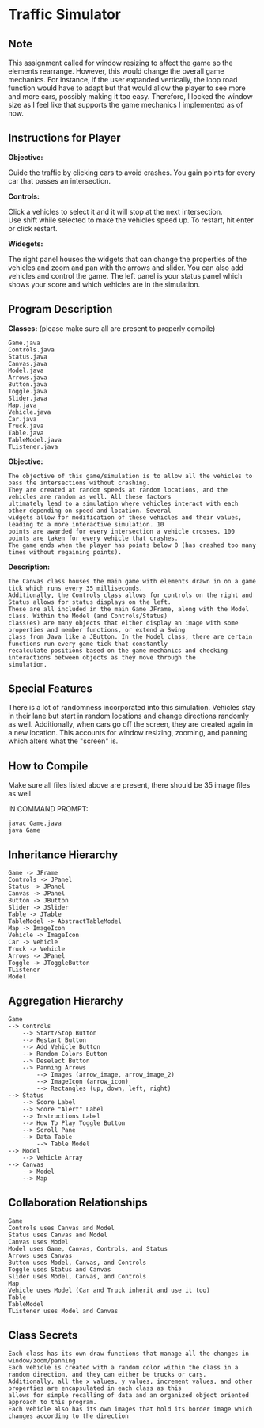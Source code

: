 # Traffic Simulator

## Note
This assignment called for window resizing to affect the game so the elements rearrange. However, this would change the overall
game mechanics. For instance, if the user expanded vertically, the loop road function would have to adapt but that would allow
the player to see more and more cars, possibly making it too easy. Therefore, I locked the window size as I feel like that
supports the game mechanics I implemented as of now.

## Instructions for Player
**Objective:**

Guide the traffic by clicking cars to avoid crashes. You gain points for every car that passes an intersection.

**Controls:**

Click a vehicles to select it and it will stop at the next intersection. Use shift while selected to make the vehicles speed up. To restart, hit enter or click restart.

**Widegets:**

The right panel houses the widgets that can change the properties of the vehicles and zoom and pan with the arrows and slider. You can also add vehicles and control the game. The left panel is your status panel which shows your score and which vehicles are in the simulation.

## Program Description
**Classes:** (please make sure all are present to properly compile)

    Game.java
    Controls.java
    Status.java
    Canvas.java
    Model.java
    Arrows.java
    Button.java
    Toggle.java
    Slider.java
    Map.java
    Vehicle.java
    Car.java
    Truck.java
    Table.java
    TableModel.java
    TListener.java

**Objective:**

    The objective of this game/simulation is to allow all the vehicles to pass the intersections without crashing.
    They are created at random speeds at random locations, and the vehicles are random as well. All these factors
    ultimately lead to a simulation where vehicles interact with each other depending on speed and location. Several
    widgets allow for modification of these vehicles and their values, leading to a more interactive simulation. 10
    points are awarded for every intersection a vehicle crosses. 100 points are taken for every vehicle that crashes.
    The game ends when the player has points below 0 (has crashed too many times without regaining points).

**Description:**

    The Canvas class houses the main game with elements drawn in on a game tick which runs every 35 milliseconds.
    Additionally, the Controls class allows for controls on the right and Status allows for status displays on the left.
    These are all included in the main Game JFrame, along with the Model class. Within the Model (and Controls/Status)
    class(es) are many objects that either display an image with some properties and member functions, or extend a Swing
    class from Java like a JButton. In the Model class, there are certain functions run every game tick that constantly
    recalculate positions based on the game mechanics and checking interactions between objects as they move through the
    simulation.

## Special Features
There is a lot of randomness incorporated into this simulation. Vehicles stay in their lane but start in random locations
and change directions randomly as well. Additionally, when cars go off the screen, they are created again in a new
location. This accounts for window resizing, zooming, and panning which alters what the "screen" is.

## How to Compile
Make sure all files listed above are present, there should be 35 image files as well

IN COMMAND PROMPT:

    javac Game.java
    java Game

## Inheritance Hierarchy
    Game -> JFrame
    Controls -> JPanel
    Status -> JPanel
    Canvas -> JPanel
    Button -> JButton
    Slider -> JSlider
    Table -> JTable
    TableModel -> AbstractTableModel
    Map -> ImageIcon
    Vehicle -> ImageIcon
    Car -> Vehicle
    Truck -> Vehicle
    Arrows -> JPanel
    Toggle -> JToggleButton
    TListener
    Model

## Aggregation Hierarchy
    Game
    --> Controls
        --> Start/Stop Button
        --> Restart Button
        --> Add Vehicle Button
        --> Random Colors Button
        --> Deselect Button
        --> Panning Arrows
            --> Images (arrow_image, arrow_image_2)
            --> ImageIcon (arrow_icon)
            --> Rectangles (up, down, left, right)
    --> Status
        --> Score Label
        --> Score "Alert" Label
        --> Instructions Label
        --> How To Play Toggle Button
        --> Scroll Pane
        --> Data Table
            --> Table Model
    --> Model
        --> Vehicle Array
    --> Canvas
        --> Model
        --> Map

## Collaboration Relationships
    Game
    Controls uses Canvas and Model
    Status uses Canvas and Model
    Canvas uses Model
    Model uses Game, Canvas, Controls, and Status
    Arrows uses Canvas
    Button uses Model, Canvas, and Controls
    Toggle uses Status and Canvas
    Slider uses Model, Canvas, and Controls
    Map
    Vehicle uses Model (Car and Truck inherit and use it too)
    Table
    TableModel
    TListener uses Model and Canvas


## Class Secrets
    Each class has its own draw functions that manage all the changes in window/zoom/panning
    Each vehicle is created with a random color within the class in a random direction, and they can either be trucks or cars.
    Additionally, all the x values, y values, increment values, and other properties are encapsulated in each class as this
    allows for simple recalling of data and an organized object oriented approach to this program.
    Each vehicle also has its own images that hold its border image which changes according to the direction
